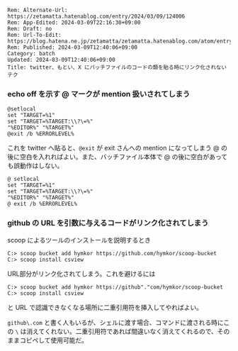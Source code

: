 ```header
Rem: Alternate-Url: https://zetamatta.hatenablog.com/entry/2024/03/09/124006
Rem: App-Edited: 2024-03-09T22:16:30+09:00
Rem: Draft: no
Rem: Url-To-Edit: https://blog.hatena.ne.jp/zetamatta/zetamatta.hatenablog.com/atom/entry/6801883189089355831
Rem: Published: 2024-03-09T12:40:06+09:00
Category: batch
Updated: 2024-03-09T12:40:06+09:00
Title: twitter、もとい、X にバッチファイルのコードの類を貼る時にリンク化されないテク
```
### echo off を示す @ マークが mention 扱いされてしまう

```
@setlocal
set "TARGET=%1"
set "TARGET=%TARGET:\\?\=%"
"%EDITOR%" "%TARGET%"
@exit /b %ERRORLEVEL%
```

これを twitter へ貼ると、`@exit` が exit さんへの mention になってしまう
@ の後に空白を入れればよい。また、バッチファイル本体で @ の後に空白があっても誤動作はしない。

```
@ setlocal
set "TARGET=%1"
set "TARGET=%TARGET:\\?\=%"
"%EDITOR%" "%TARGET%"
@ exit /b %ERRORLEVEL%
```

### github の URL を引数に与えるコードがリンク化されてしまう

scoop によるツールのインストールを説明するとき

```
C:> scoop bucket add hymkor https://github.com/hymkor/scoop-bucket
C:> scoop install csview
```

URL部分がリンク化されてしまう。これを避けるには

```
C:> scoop bucket add hymkor https://github"."com/hymkor/scoop-bucket
C:> scoop install csview
```

と URL で認識できなくなる場所に二重引用符を挿入してやればよい。

`github\.com` と書く人もいるが、シェルに渡す場合、コマンドに渡される時にこの `\` は消えてくれない。二重引用符であれば間違いなく消えてくれるので、そのままコピペして使用可能だ。
